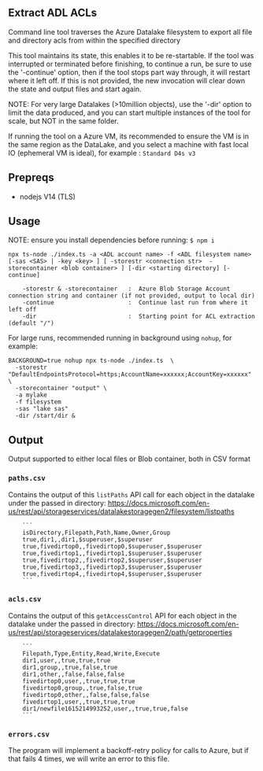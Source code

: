 ## Extract ADL ACLs

Command line tool traverses the Azure Datalake filesystem to export all file and directory acls from within the specified directory

This tool maintains its state, this enables it to be re-startable.  If the tool was interrupted or terminated before finishing, to continue a run, be sure to use the '-continue' option, then if the tool stops part way through, it will restart where it left off. If this is not provided, the new invocation will clear down the state and output files and start again.


NOTE: For very large Datalakes (>10million objects), use the '-dir' option to limit the data produced, and you can start multiple instances of the tool for scale, but NOT in the same folder.

If running the tool on a Azure VM, its recommended to ensure the VM is in the same region as the DataLake, and you select a machine with fast local IO (ephemeral VM is ideal), for example : `Standard D4s v3`

## Prepreqs

 * nodejs V14 (TLS)

## Usage

NOTE: ensure you install dependencies before running: ```$ npm i```

```
npx ts-node ./index.ts -a <ADL account name> -f <ADL filesystem name> [-sas <SAS> | -key <key> ] [ -storestr <connection str>  -storecontainer <blob container> ] [-dir <starting directory] [-continue]

    -storestr & -storecontainer   :  Azure Blob Storage Account connection string and container (if not provided, output to local dir)
    -continue                     :  Continue last run from where it left off
    -dir                          :  Starting point for ACL extraction (default "/")
```

For large runs, recommended running in background using `nohup`, for example:
```
BACKGROUND=true nohup npx ts-node ./index.ts  \
  -storestr "DefaultEndpointsProtocol=https;AccountName=xxxxxx;AccountKey=xxxxxx" \
  -storecontainer "output" \
  -a mylake
  -f filesystem
  -sas "lake sas"     
  -dir /start/dir &
```

## Output

Output supported to either local files or Blob container, both in CSV format

 ### `paths.csv` 
 
 Contains the output of this `listPaths` API call for each object in the datalake under the passed in directory: https://docs.microsoft.com/en-us/rest/api/storageservices/datalakestoragegen2/filesystem/listpaths

        ```
        isDirectory,Filepath,Path,Name,Owner,Group
        true,dir1,,dir1,$superuser,$superuser
        true,fivedirtop0,,fivedirtop0,$superuser,$superuser
        true,fivedirtop1,,fivedirtop1,$superuser,$superuser
        true,fivedirtop2,,fivedirtop2,$superuser,$superuser
        true,fivedirtop3,,fivedirtop3,$superuser,$superuser
        true,fivedirtop4,,fivedirtop4,$superuser,$superuser
        ```
### `acls.csv` 

Contains the output of this `getAccessControl` API for each object in the datalake under the passed in directory: https://docs.microsoft.com/en-us/rest/api/storageservices/datalakestoragegen2/path/getproperties

        ```
        Filepath,Type,Entity,Read,Write,Execute
        dir1,user,,true,true,true
        dir1,group,,true,false,true
        dir1,other,,false,false,false
        fivedirtop0,user,,true,true,true
        fivedirtop0,group,,true,false,true
        fivedirtop0,other,,false,false,false
        fivedirtop1,user,,true,true,true
        dir1/newfile1615214993252,user,,true,true,false
        ```
  
### `errors.csv`

The program will implement a backoff-retry policy for calls to Azure, but if that fails 4 times, we will write an error to this file.  
